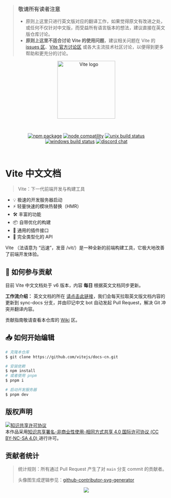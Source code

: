 > ### 敬请所有读者注意
>
> - 原则上这里只进行英文版对应的翻译工作，如果觉得原文有改进之处，或任何不仅针对中文版，而受益所有语言版本的想法，建议直接在英文版仓库讨论。
> - **原则上这里不适合讨论 Vite 的使用问题**，建议相关问题在 Vite 的 [issues 区](https://github.com/vitejs/vite/issues)、[Vite 官方讨论区](https://chat.vite.dev/) 或各大主流技术社区讨论，以便得到更多帮助和更充分的讨论。

<p align="center">
  <a href="https://vite.dev" target="_blank" rel="noopener noreferrer">
    <img width="180" src="https://vite.dev/logo.svg" alt="Vite logo">
  </a>
</p>
<br/>
<p align="center">
  <a href="https://npmjs.com/package/vite"><img src="https://img.shields.io/npm/v/vite.svg" alt="npm package"></a>
  <a href="https://nodejs.org/en/about/releases/"><img src="https://img.shields.io/node/v/vite.svg" alt="node compatility"></a>
  <a href="https://app.circleci.com/pipelines/github/vitejs/vite?branch=main"><img src="https://circleci.com/gh/vitejs/vite/tree/main.svg?style=shield" alt="unix build status"></a>
  <a href="https://ci.appveyor.com/project/yyx990803/vite/branch/main"><img src="https://ci.appveyor.com/api/projects/status/0q4j8062olbcs71l/branch/main?svg=true" alt="windows build status"></a>
  <a href="https://chat.vite.dev"><img src="https://img.shields.io/badge/chat-discord-blue?style=flat&logo=discord" alt="discord chat"></a>
</p>
<br/>

# Vite 中文文档

> Vite：下一代前端开发与构建工具

- 💡 极速的开发服务器启动
- ⚡️ 轻量快速的模块热替换（HMR）
- 🛠️ 丰富的功能
- 📦 自带优化的构建
- 🔩 通用的插件接口
- 🔑 完全类型化的 API

Vite （法语意为 “迅速”，发音 /vit/）是一种全新的前端构建工具，它极大地改善了前端开发体验。

## 📝 如何参与贡献

目前 Vite 中文文档处于 v6 版本，内容 **每日** 根据英文文档同步更新。

**工作流介绍：** 英文文档的所在 [请点击此链接](https://github.com/vitejs/vite/tree/main/docs)，我们会每天拉取英文版文档内容的更新到 sync-docs 分支，并由印记中文 bot 自动发起 Pull Request，解决 Git 冲突并翻译内容。

贡献指南敬请查看本仓库的 [Wiki](https://github.com/vitejs/docs-cn/wiki) 区。

## 📥 如何开始编辑

```bash
# 克隆本仓库
$ git clone https://github.com/vitejs/docs-cn.git

# 安装依赖
$ npm install
# 或者使用 pnpm
$ pnpm i

# 启动开发服务器
$ pnpm dev
```

## 版权声明

<a rel="license" href="http://creativecommons.org/licenses/by-nc-sa/4.0/"><img alt="知识共享许可协议" style="border-width:0" src="https://i.creativecommons.org/l/by-nc-sa/4.0/88x31.png" /></a><br />本作品采用<a rel="license" href="http://creativecommons.org/licenses/by-nc-sa/4.0/">知识共享署名-非商业性使用-相同方式共享 4.0 国际许可协议  (CC BY-NC-SA 4.0) </a>进行许可。

## 贡献者统计

> 统计规则：所有通过 Pull Request 产生了对 `main` 分支 commit 的贡献者。
> 
> 头像图生成逻辑参见：[github-contributor-svg-generator](https://github.com/ShenQingchuan/github-contributor-svg-generator)

<p align="center">
  <a href="https://cdn.jsdelivr.net/gh/ShenQingchuan/github-contributor-svg-generator@main/.github-contributors/vitejs_docs-cn.svg">
    <img src="https://cdn.jsdelivr.net/gh/ShenQingchuan/github-contributor-svg-generator@main/.github-contributors/vitejs_docs-cn.svg" />
  </a>
</p>
